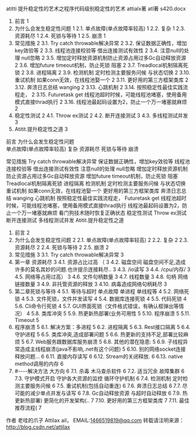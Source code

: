 atitti 提升稳定性的艺术之程序代码级别稳定性的艺术  attialx著 atl著  s420.docx
1. 前言	1
2. 为什么会发生稳定性问题	1
2.1. 单点故障(单点故障率较高)	1
2.2. 复杂	1
2.3. 资源耗尽	1
2.4. 死锁与等待	1
2.5. 崩溃	1
3. 常见措施	2
3.1. Try catch throwable解决异常	2
3.2. 保证数据正确性，增加key效验等	2
3.3. 线程池连接校验等 借出连接测试有效性	2
3.4. 注意null的处理 null忽略	2
3.5. 增加定时释放资源机制防止资源占用过多Gc自动释放资源	2
3.6. 增加future timeout机制，防止死锁 阻塞	2
3.7. Treadlocal机制隔离死锁	2
3.8. 进程隔离	2
3.9. 检测机制 定时检测主要服务问候 与状态切换	2
3.10. 重试机制 如果conn无效，在线程池娶一个	2
3.11. 更好用的第三方框架类库	2
3.12. 奔溃日志总结 wanging	2
3.13. 心跳机制	2
3.14. 按照稳定性最佳实践流程走，	2
3.15. Futuretask get 线程池超时时候，可能线程池堵塞，使用备用模式直接thrad执行	2
3.16. 线程池最起码设置为2，防止一个万一堵塞就麻烦	2
4. 稳定性测试	2
4.1. Throw ex测试	2
4.2. 断开连接测试	3
4.3. 多线程测试并发	3
5. Atitit.提升稳定性之道	3


前言
为什么会发生稳定性问题  
单点故障(单点故障率较高)
复杂
资源耗尽
死锁与等待
崩溃

常见措施
Try catch throwable解决异常
保证数据正确性，增加key效验等
线程池连接校验等 借出连接测试有效性
注意null的处理 null忽略
增加定时释放资源机制防止资源占用过多Gc自动释放资源
增加future timeout机制，防止死锁 阻塞
Treadlocal机制隔离死锁
进程隔离
 检测机制 定时检测主要服务问候 与状态切换
重试机制 如果conn无效，在线程池娶一个
更好用的第三方框架类库
奔溃日志总结 wanging
心跳机制
按照稳定性最佳实践流程走，
Futuretask get 线程池超时时候，可能线程池堵塞，使用备用模式直接thrad执行
线程池最起码设置为2，防止一个万一堵塞就麻烦
看门狗技术随时恢复正确状态
稳定性测试
Throw ex测试
断开连接测试
多线程测试并发
Atitit.提升稳定性之道

 1. 前言	2
2. 为什么会发生稳定性问题	2
2.1. 单点故障(单点故障率较高)	2
2.2. 复杂	2
2.3. 资源耗尽	2
2.4. 死锁与等待	2
2.5. 崩溃	2
3. 常见措施	3
3.1. Try catch throwable解决异常	3
4. 第一章 资源耗尽	3
4.1. 资源占比过高 （	3
4.2. 磁盘空间 磁盘空间不足,造成许多的莫名其妙的问题.也许提示连接耗尽..	3
4.3. /io读写	3
4.4. /cpu/内存/	3
4.5. 网络等占用过高）	3
4.6. 文件句柄数量	3
4.7. 线程数量	3
4.8. 句柄 网络链接数量	3
4.9. 非托管资源的释放	3
4.10. 病毒造成网络句柄耗尽	3
5. 第二章死锁与等待	4
5.1. 等待与超时 单点故障 单进程 单线程等	4
5.2. 网络死锁	4
5.3. 文件死锁，文件并发读写	4
5.4. 数据库连接死锁	4
5.5. 代码死锁	4
5.6. Cli命令行死锁	4
5.7. GUI界面死锁（文件格式错误，有确认框弹出等情况）	4
5.8. 类库冲突	5
5.9. 热更新热部署(业务可用性	5
5.10. 程序崩溃	5
5.11. Timeout	5
6. 程序崩溃	5
6.1. 解决方案：多进程	5
6.2. 进程隔离	5
6.3. Rest接口隔离	5
6.4. 守护进程	5
6.5. 类库冲突,造成部署问题	5
6.6. 热更新的支持不足,部署比较麻烦	5
6.7. Web服务跟数据库服务崩溃	5
6.8. 其他的潜在隐患:	5
6.9. 子线程异常造成主线程崩溃(java不影响,.net有这个问题)	5
6.10. 别的网络socket连接释放问题...	6
6.11. 直接内存读写	6
6.12. Stream的关闭释放.	6
6.13. native method调用的内存	6
7. #----解决方法 大方向	6
7.1. 杀毒  木马查杀软件	6
7.2. 适当冗余 故障集群	6
7.3. 守护模式开启 守护各大资源的监控  循环守护机制	6
7.4. 检测机制 定时检测主要服务问候	6
7.5. 重试机制(包括自动重连)	6
7.6. 奔溃日志总结	6
7.7. 尽可能的减少单点并发与读写	6
7.8. Gc自动释放资源 与超时自动释放	6
7.9. 热更新热部署) 更简化的开发架构(..	7
7.10. 更好用的第三方框架类库	7
7.11. 最佳推荐流程(	7

作者 老哇的爪子 Attilax ail，  EMAIL:1466519819@qq.com
转载请注明来源： http://blog.csdn.net/attilax

